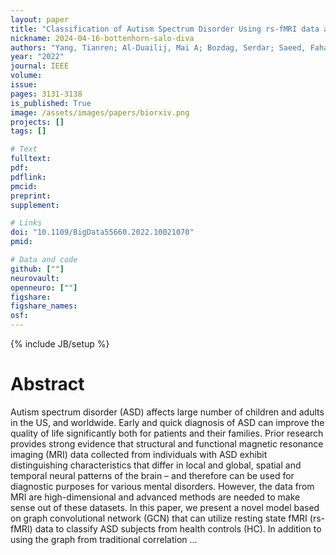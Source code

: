 ```yaml
---
layout: paper
title: "Classification of Autism Spectrum Disorder Using rs-fMRI data and Graph Convolutional Networks"
nickname: 2024-04-16-bottenhorn-salo-diva
authors: "Yang, Tianren; Al-Duailij, Mai A; Bozdag, Serdar; Saeed, Fahad; "
year: "2022"
journal: IEEE
volume: 
issue:
pages: 3131-3138
is_published: True
image: /assets/images/papers/biorxiv.png
projects: []
tags: []

# Text
fulltext:
pdf:
pdflink:
pmcid:
preprint: 
supplement:

# Links
doi: "10.1109/BigData55660.2022.10021070"
pmid:

# Data and code
github: [""]
neurovault:
openneuro: [""]
figshare:
figshare_names:
osf:
---
```

{% include JB/setup %}

# Abstract

Autism spectrum disorder (ASD) affects large number of children and adults in the US, and worldwide. Early and quick diagnosis of ASD can improve the quality of life significantly both for patients and their families. Prior research provides strong evidence that structural and functional magnetic resonance imaging (MRI) data collected from individuals with ASD exhibit distinguishing characteristics that differ in local and global, spatial and temporal neural patterns of the brain – and therefore can be used for diagnostic purposes for various mental disorders. However, the data from MRI are high-dimensional and advanced methods are needed to make sense out of these datasets. In this paper, we present a novel model based on graph convolutional network (GCN) that can utilize resting state fMRI (rs-fMRI) data to classify ASD subjects from health controls (HC). In addition to using the graph from traditional correlation …
